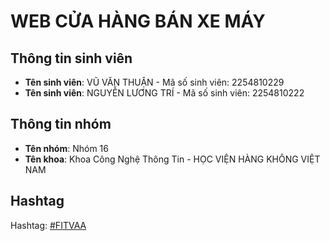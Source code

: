 # WEB CỬA HÀNG BÁN XE MÁY

## Thông tin sinh viên
- **Tên sinh viên**: VŨ VĂN THUẬN - Mã số sinh viên: 2254810229
- **Tên sinh viên**: NGUYỄN LƯƠNG TRÍ - Mã số sinh viên: 2254810222

## Thông tin nhóm
- **Tên nhóm**: Nhóm 16
- **Tên khoa**: Khoa Công Nghệ Thông Tin - HỌC VIỆN HÀNG KHÔNG VIỆT NAM

## Hashtag
Hashtag: [#FITVAA](https://fitvaa.edu.vn/Public/Student/ViewCate/Khoa_Cong_Nghe_Thong_Tin_Hoc_Vien_Hang_khong_Viet_Nam/KHF@5893.VAA)
